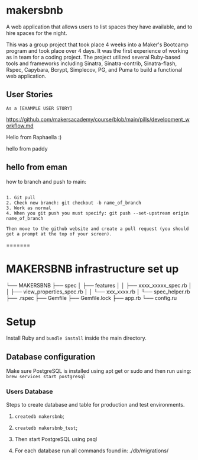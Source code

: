 # makersbnb

A web application that allows users to list spaces they have available, and to hire spaces for the night.

This was a group project that took place 4 weeks into a Maker's Bootcamp program and took place over 4 days. It was the first experience of working as in team for a coding project. The project utilized several Ruby-based tools and frameworks including Sinatra, Sinatra-contrib, Sinatra-flash, Rspec, Capybara, Bcrypt, Simplecov, PG, and Puma to build a functional web application.

## User Stories

```
As a [EXAMPLE USER STORY]

```

https://github.com/makersacademy/course/blob/main/pills/development_workflow.md

Hello from Raphaella :)

hello from paddy

## hello from eman

how to branch and push to main:

```

1. Git pull
2. Check new branch: git checkout -b name_of_branch
3. Work as normal
4. When you git push you must specify: git push --set-upstream origin name_of_branch

Then move to the github website and create a pull request (you should get a prompt at the top of your screen).

```

=======

# MAKERSBNB infrastructure set up

└── MAKERSBNB
├── spec
│ ├── features
│ │ ├── xxxx_xxxxx_spec.rb
│ │ ├── view_properties_spec.rb
│ │ └── xxx_xxxx.rb
│ └── spec_helper.rb
├── .rspec
├── Gemfile
├── Gemfile.lock
├── app.rb
└── config.ru

# Setup

Install Ruby and `bundle install` inside the main directory.

## Database configuration

Make sure PostgreSQL is installed using apt get or sudo and then run using:
`brew services start postgresql`

### Users Database

Steps to create database and table for production and test environments.

1. `createdb makersbnb`;
2. `createdb makersbnb_test`;

3. Then start PostgreSQL using psql <name of database>
4. For each database run all commands found in: ./db/migrations/
